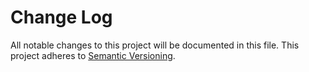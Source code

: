 # Change Log
All notable changes to this project will be documented in this file.
This project adheres to [Semantic Versioning](http://semver.org/).
